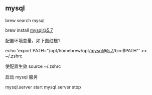 ## mysql
brew search mysql

brew install mysql@5.7

配置环境变量，如下图红框1

echo 'export PATH="/opt/homebrew/opt/mysql@5.7/bin:$PATH"' >> ~/.zshrc

使配置生效
source ~/.zshrc

启动 mysql 服务

mysql.server start
mysql.server stop
